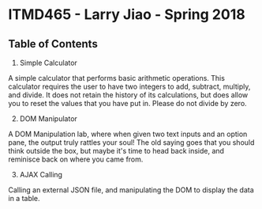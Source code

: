 # ITMD465 - Larry Jiao - Spring 2018

## Table of Contents

1. Simple Calculator

A simple calculator that performs basic arithmetic operations. This calculator requires the user to have two integers to add, subtract, multiply, and divide. It does not retain the history of its calculations, but does allow you to reset the values that you have put in. Please do not divide by zero. 

2.  DOM Manipulator
 
A DOM Manipulation lab, where when given two text inputs and an option pane, the output truly rattles your soul! The old saying goes that you should think outside the box, but maybe it's time to head back inside, and reminisce back on where you came from. 
 
3.  AJAX Calling

Calling an external JSON file, and manipulating the DOM to display the data in a table. 
